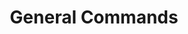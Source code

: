 ---
created: '2025-09-16T15:05:15.643223'
modified: '2025-09-16T15:05:51.711287'
ship_factor: 5
subtype: shortcuts
tags: []
title: General Commands
type: general
version: 1
---